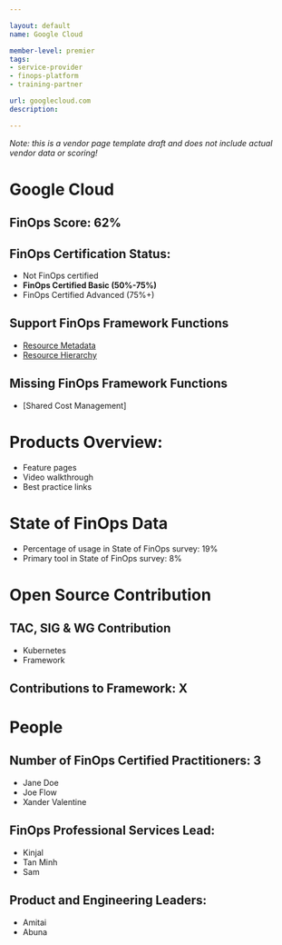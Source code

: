 ```yaml
---

layout: default
name: Google Cloud

member-level: premier
tags:
- service-provider
- finops-platform
- training-partner

url: googlecloud.com
description:

---
```


_Note: this is a vendor page template draft and does not include actual vendor data or scoring!_

# Google Cloud

## FinOps Score: 62%

## FinOps Certification Status:
- Not FinOps certified
- **FinOps Certified Basic (50%-75%)**
- FinOps Certified Advanced (75%+)

## Support FinOps Framework Functions
- [Resource Metadata](https://cloud.google.com/compute/docs/labeling-resources)
- [Resource Hierarchy](https://cloud.google.com/resource-manager/docs/creating-managing-projects)

## Missing FinOps Framework Functions
- [Shared Cost Management]

# Products Overview:
- Feature pages
- Video walkthrough
- Best practice links

# State of FinOps Data
- Percentage of usage in State of FinOps survey: 19%
- Primary tool in State of FinOps survey: 8%

# Open Source Contribution

## TAC, SIG & WG Contribution
- Kubernetes 
- Framework

## Contributions to Framework: X

# People

## Number of FinOps Certified Practitioners: 3
- Jane Doe
- Joe Flow
- Xander Valentine

## FinOps Professional Services Lead:
- Kinjal
- Tan Minh
- Sam
 
## Product and Engineering Leaders:
- Amitai
- Abuna

